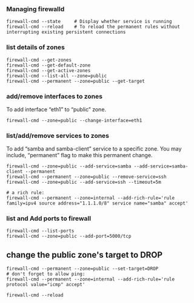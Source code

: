 ### Managing firewalld
```
firewall-cmd --state     # Display whether service is running
firewall-cmd --reload    # To reload the permanent rules without interrupting existing persistent connections
```

### list details of zones 
```
firewall-cmd --get-zones 
firewall-cmd --get-default-zone
firewall-cmd --get-active-zones
firewall-cmd --list-all --zone=public
firewall-cmd --permanent --zone=public --get-target
```

### add/remove interfaces to zones

To add interface “eth1” to “public” zone.
```
firewall-cmd --zone=public --change-interface=eth1
```

### list/add/remove services to zones
To add “samba and samba-client” service to a specific zone. You may include, “permanent” flag to make this permanent change.
```
firewall-cmd --zone=public --add-service=samba --add-service=samba-client --permanent
firewall-cmd --permanent --zone=public --remove-service=ssh
firewall-cmd --zone=public --add-service=ssh --timeout=5m

# a rich rule:
firewall-cmd --permanent --zone=internal --add-rich-rule='rule family=ipv4 source address="1.1.1.0/8" service name="samba" accept'
```

### list and Add ports to firewall
```
firewall-cmd --list-ports
firewall-cmd --zone=public --add-port=5000/tcp

```
## change the public zone's target to DROP
```
firewall-cmd --permanent --zone=public --set-target=DROP
# don't forget to allow ping:
firewall-cmd --permanent --zone=internal --add-rich-rule='rule protocol value="icmp" accept'

firewall-cmd --reload
```